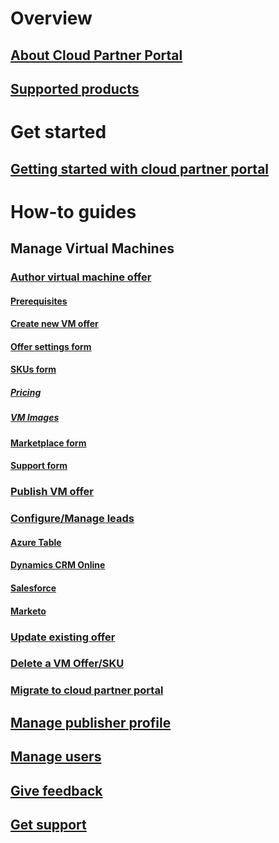 # Overview
## [About Cloud Partner Portal](./cloud-partner-portal-what-is-the-cloud-partner-portal.md)
## [Supported products](./Cloud-partner-portal-products-that-can-get-published-via-portal.md)

# Get started
## [Getting started with cloud partner portal](./cloud-partner-portal-getting-started-with-the-cloud-partner-portal.md)

# How-to guides
## Manage Virtual Machines
### [Author virtual machine offer](./cloud-partner-portal-publish-virtual-machine.md)
#### [Prerequisites](./cloud-partner-portal-publish-virtual-machine.md#what-are-pre-requisites-for-publishing-a-vm)
#### [Create new VM offer](./cloud-partner-portal-publish-virtual-machine.md#how-to-create-a-new-vm-offer)
#### [Offer settings form](./cloud-partner-portal-publish-virtual-machine.md#how-to-fill-out-the-offer-settings-form)
#### [SKUs form](./cloud-partner-portal-publish-virtual-machine.md#how-to-create-skus)
##### [Pricing](./cloud-partner-portal-publish-virtual-machine.md#pricing)
##### [VM Images](cloud-partner-portal-publish-virtual-machine.md#vm-images)
#### [Marketplace form](./cloud-partner-portal-publish-virtual-machine.md#marketplace-form)
#### [Support form](cloud-partner-portal-publish-virtual-machine.md#support-form)
### [Publish VM offer](./Cloud-partner-portal-make-offer-live-on-Azure-Marketplace.md)

### [Configure/Manage leads](./cloud-partner-portal-marketing-lead-management.md)
#### [Azure Table](./cloud-partner-portal-lead-management-instructions-azure-table.md)
#### [Dynamics CRM Online](./cloud-partner-portal-lead-management-instructions-dynamics.md)
#### [Salesforce](./cloud-partner-portal-lead-management-instructions-salesforce.md)
#### [Marketo](./cloud-partner-portal-lead-management-instructions-marketo.md)

### [Update existing offer](./cloud-partner-portal-update-existing-offer.md)
### [Delete a VM Offer/SKU](./cloud-partner-portal-delete-an-offer.md)
### [Migrate to cloud partner portal](./cloud-partner-portal-how-to-migrate-to-the-new-cloud-partner-portal.md)

## [Manage publisher profile](./cloud-partner-portal-manage-publisher-profile.md)
## [Manage users](./cloud-partner-portal-manage-users.md)
## [Give feedback](./cloud-partner-portal-give-feedback.md)
## [Get support](./cloud-partner-portal-support-for-cloud-partner-portal.md)